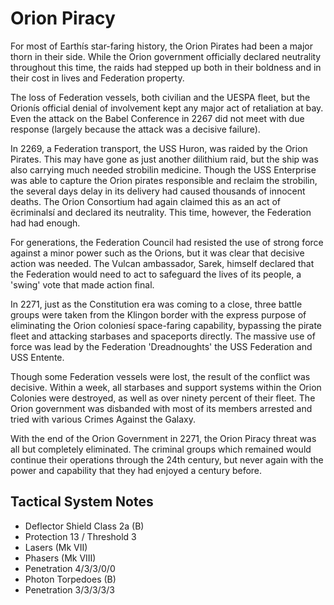 
# Orion Piracy

For most of Earthís star-faring history, the Orion
Pirates had been a major thorn in their side. While
the Orion government officially declared neutrality throughout this time,
the raids had stepped up both in their boldness and in their cost in lives
and Federation property. 


The loss of Federation vessels, both civilian and
the UESPA fleet, but the Orionís official denial of
involvement kept any major act of retaliation at
bay. Even the attack on the Babel Conference in
2267 did not meet with due response (largely
because the attack was a decisive failure).


In 2269, a Federation transport, the USS Huron, was raided by the Orion Pirates. 
This may have gone as just another dilithium raid, but the ship
was also carrying much needed strobilin medicine. 
Though the USS Enterprise was able to capture the Orion pirates responsible 
and reclaim the strobilin, the several days delay in its delivery had
caused thousands of innocent deaths. The Orion
Consortium had again claimed this as an act of
ëcriminalsí and declared its neutrality. 
This time, however, the Federation had had enough.


For generations, the Federation Council had resisted the 
use of strong force against a minor
power such as the Orions, but it was clear that
decisive action was needed. The Vulcan ambassador, Sarek, 
himself declared that the Federation
would need to act to safeguard the lives of its
people, a 'swing' vote that made action final.


In 2271, just as the Constitution era was coming
to a close, three battle groups were taken from
the Klingon border with the express purpose of
eliminating the Orion coloniesí space-faring capability, 
bypassing the pirate fleet and attacking starbases and spaceports directly. 
The massive use of force was lead by the 
Federation 'Dreadnoughts' the USS Federation and USS Entente.


Though some Federation vessels were lost, the
result of the conflict was decisive. Within a week, 
all starbases and support systems within the
Orion Colonies were destroyed, as well as over
ninety percent of their fleet. The Orion government was 
disbanded with most of its members
arrested and tried with various Crimes Against the Galaxy.

With the end of the Orion Government in 2271,
the Orion Piracy threat was all but completely
eliminated. The criminal groups which remained would 
continue their operations through the 24th century, 
but never again with the power and capability that they had enjoyed a century before.


## Tactical System Notes

- Deflector Shield Class 2a (B)
- Protection 13 / Threshold 3
- Lasers (Mk VII)
- Phasers (Mk VIII)
- Penetration 4/3/3/0/0
- Photon Torpedoes (B)
- Penetration 3/3/3/3/3
